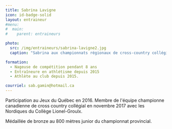 ```yaml
---
title: Sabrina Lavigne
icon: id-badge-solid
layout: entraineur
#menu:
#  main:
#    parent: entraineurs

photo:
  src: /img/entraineurs/sabrina-lavigne2.jpg
  caption: "Sabrina aux championnats régionaux de cross-country collégial, à Blainville en 2018. (Photo : Marc Quévillon)"

formation:
  - Nageuse de compétition pendant 8 ans
  - Entraîneure en athlétisme depuis 2015
  - Athlète au club depuis 2015.

courriel: sab.gamin@hotmail.ca
---
```


Participation au Jeux du Québec en 2016. Membre de l'équipe championne canadienne de cross country collégial en novembre 2017 avec les Nordiques du Collège Lionel-Groulx. 

Médaillée de bronze au 800 mètres junior du championnat provincial.
